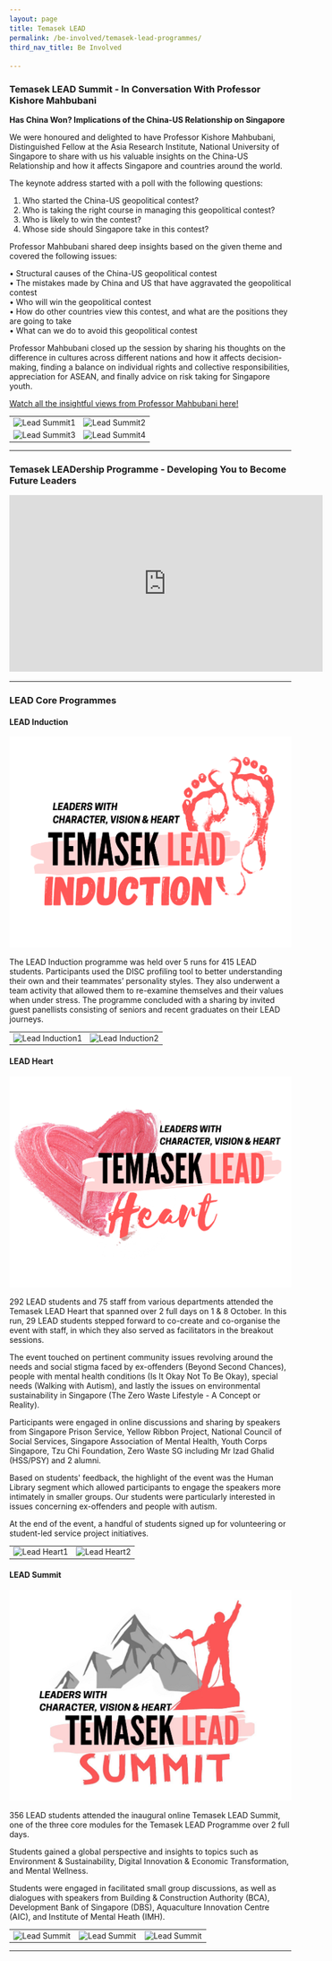 ```yaml
---
layout: page
title: Temasek LEAD
permalink: /be-involved/temasek-lead-programmes/
third_nav_title: Be Involved

---
```

### Temasek LEAD Summit - In Conversation With Professor Kishore Mahbubani ###
<b>Has China Won? Implications of the China-US Relationship on Singapore</b>

We were honoured and delighted to have Professor Kishore Mahbubani, Distinguished Fellow at the Asia Research Institute, National University of Singapore to share with us his valuable insights on the China-US Relationship and how it affects Singapore and countries around the world.

The keynote address started with a poll with the following questions:

1.	Who started the China-US geopolitical contest?
2.	Who is taking the right course in managing this geopolitical contest?
3.	Who is likely to win the contest?
4.	Whose side should Singapore take in this contest?

Professor Mahbubani shared deep insights based on the given theme and covered the following issues:

•	Structural causes of the China-US geopolitical contest<br>
•	The mistakes made by China and US that have aggravated the geopolitical contest <br>
•	Who will win the geopolitical contest <br>
•	How do other countries view this contest, and what are the positions they are going to take<br>
•	What can we do to avoid this geopolitical contest<br>

Professor Mahbubani closed up the session by sharing his thoughts on the difference in cultures across different nations and how it affects decision-making, finding a balance on individual rights and collective responsibilities, appreciation for ASEAN, and finally advice on risk taking for Singapore youth.

<a href="https://youtu.be/dca3nQVgud8" target="_blank">Watch all the insightful views from Professor Mahbubani here!</a>

<table>
    <tr>
        <td style="width:50%"><image src="{{site.baseurl}}/images/BeInvolved-LEADsummitKishore1.png" style="display:block;margin-left:auto;margin-right:auto;" alt="Lead Summit1"></image>       
        </td>
        <td style="width:50%"><image src="{{site.baseurl}}/images/BeInvolved-LEADsummitKishore2.png" style="display:block;margin-left:auto;margin-right:auto;" alt="Lead Summit2"></image>       
        </td>
    </tr>
    <tr>
        <td style="width:50%"><image src="{{site.baseurl}}/images/BeInvolved-LEADsummitKishore3.png" style="display:block;margin-left:auto;margin-right:auto;" alt="Lead Summit3"></image>       
        </td>
        <td style="width:50%"><image src="{{site.baseurl}}/images/BeInvolved-LEADsummitKishore4.png" style="display:block;margin-left:auto;margin-right:auto;" alt="Lead Summit4"></image>       
        </td>
    </tr>
</table>

---
### Temasek LEADership Programme - Developing You to Become Future Leaders ###

<div class="bp-youtube">
<iframe width="560" height="315" src="https://www.youtube-nocookie.com/embed/ZBHOirv1ixc" title="YouTube video player" frameborder="0" allow="accelerometer; autoplay; clipboard-write; encrypted-media; gyroscope; picture-in-picture" allowfullscreen></iframe>    
</div>

---
### LEAD Core Programmes ###

<h4>LEAD Induction</h4>

![LEAD Induction](/images/BeInvolved-lead_inductionlogo1.png)

The LEAD Induction programme was held over 5 runs for 415 LEAD students. Participants used the DISC profiling tool to better understanding their own and their teammates’ personality styles. They also underwent a team activity that allowed them to re-examine themselves and their values when under stress. The programme concluded with a sharing by invited guest panellists consisting of seniors and recent graduates on their LEAD journeys.


<table>
    <tr>
        <td style="width:50%"><image src="{{site.baseurl}}/images/BeInvolved-LEAD_Induction1.png" style="display:block;margin-left:auto;margin-right:auto;" alt="Lead Induction1"></image>       
        </td>
        <td style="width:50%"><image src="{{site.baseurl}}/images/BeInvolved-LEAD_Induction2.png" style="display:block;margin-left:auto;margin-right:auto;" alt="Lead Induction2"></image>       
        </td>
    </tr>
</table>

<h4>LEAD Heart</h4>

![LEAD Heart](/images/BeInvolved-lead_heartlogo1.png)

292 LEAD students and 75 staff from various departments attended the Temasek LEAD Heart that spanned over 2 full days on 1 & 8 October. In this run, 29 LEAD students stepped forward to co-create and co-organise the event with staff, in which they also served as facilitators in the breakout sessions.

The event touched on pertinent community issues revolving around the needs and social stigma faced by ex-offenders (Beyond Second Chances), people with mental health conditions (Is It Okay Not To Be Okay), special needs (Walking with Autism), and lastly the issues on  environmental sustainability in Singapore (The Zero Waste Lifestyle - A Concept or Reality). 

Participants were engaged in online discussions and sharing by speakers from Singapore Prison Service, Yellow Ribbon Project, National Council of Social Services, Singapore Association of Mental Health, Youth Corps Singapore, Tzu Chi Foundation, Zero Waste SG including Mr Izad Ghalid (HSS/PSY) and 2 alumni.

Based on students' feedback, the highlight of the event was the Human Library segment which allowed participants to engage the speakers more intimately in smaller groups. Our students were particularly interested in issues concerning ex-offenders and people with autism.  

At the end of the event, a handful of students signed up for volunteering or student-led service project initiatives. 

<table>
    <tr>
        <td style="width:50%"><image src="{{site.baseurl}}/images/BeInvolved-lead_heart1.png" style="display:block;margin-left:auto;margin-right:auto;" alt="Lead Heart1"></image>       
        </td>
        <td style="width:50%"><image src="{{site.baseurl}}/images/BeInvolved-lead_heart2.png" style="display:block;margin-left:auto;margin-right:auto;" alt="Lead Heart2"></image>       
        </td>
    </tr>
</table>

<h4>LEAD Summit</h4>

![LEAD Summit](/images/BeInvolved-lead_summitlogo1.png)

356 LEAD students attended the inaugural online Temasek LEAD Summit, one of the three core modules for the Temasek LEAD Programme over 2 full days.

Students gained a global perspective and insights to topics such as Environment & Sustainability, Digital Innovation & Economic Transformation, and Mental Wellness.

Students were engaged in facilitated small group discussions, as well as dialogues with speakers from Building & Construction Authority (BCA), Development Bank of Singapore (DBS), Aquaculture Innovation Centre (AIC), and Institute of Mental Heath (IMH).

<table>
    <tr>
        <td style="width:33%"><image src="{{site.baseurl}}/images/BeInvolved-LEAD_Summit_3.png" style="display:block;margin-left:auto;margin-right:auto;" alt="Lead Summit"></image>       
        </td>
        <td style="width:33%"><image src="{{site.baseurl}}/images/BeInvolved-LEAD_Summit_1.jpg" style="display:block;margin-left:auto;margin-right:auto;" alt="Lead Summit"></image>       
        </td>
        <td style="width:33%"><image src="{{site.baseurl}}/images/BeInvolved-LEAD_Summit_2.jpg" style="display:block;margin-left:auto;margin-right:auto;" alt="Lead Summit"></image>       
        </td>
    </tr>
</table>

---
